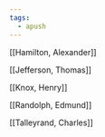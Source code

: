 ```yaml
---
tags:
  - apush
---
```

[[Hamilton, Alexander]]

[[Jefferson, Thomas]]

[[Knox, Henry]]

[[Randolph, Edmund]]

[[Talleyrand, Charles]]
